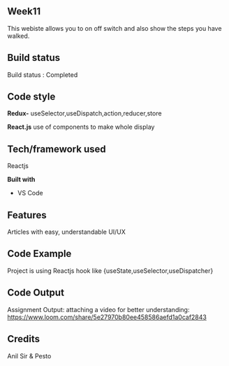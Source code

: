 ## Week11
This webiste allows you to on off switch and also show the steps you have walked.


## Build status

Build status : Completed

## Code style

**Redux-**
	useSelector,useDispatch,action,reducer,store

**React.js**
use of components to make whole display

## Tech/framework used

Reactjs

**Built with**

-   VS Code

## Features

Articles with easy, understandable UI/UX

## Code Example

Project is using Reactjs hook like {useState,useSelector,useDispatcher}


## Code Output

Assignment Output:
attaching a video for better understanding: 
https://www.loom.com/share/5e27970b80ee458586aefd1a0caf2843



## Credits

Anil Sir & Pesto

